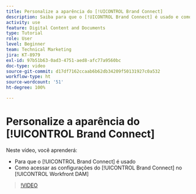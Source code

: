 ```yaml
---
title: Personalize a aparência do [!UICONTROL Brand Connect]
description: Saiba para que o [!UICONTROL Brand Connect] é usado e como acessar as configurações do [!UICONTROL Brand Connect] no [!UICONTROL Workfront DAM].
activity: use
feature: Digital Content and Documents
type: Tutorial
role: User
level: Beginner
team: Technical Marketing
jira: KT-8979
exl-id: 97b51b63-0ad3-4751-aed8-afc77a9560bc
doc-type: video
source-git-commit: d17df7162ccaab6b62db34209f50131927c0a532
workflow-type: ht
source-wordcount: '51'
ht-degree: 100%

---
```


# Personalize a aparência do [!UICONTROL Brand Connect]

Neste vídeo, você aprenderá:

* Para que o [!UICONTROL Brand Connect] é usado
* Como acessar as configurações do [!UICONTROL Brand Connect] no [!UICONTROL Workfront DAM]

>[!VIDEO](https://video.tv.adobe.com/v/3418788/?quality=12&learn=on&enablevpops&captions=por_br)
